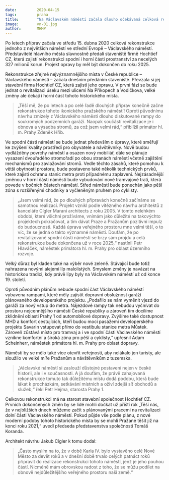```yaml
---
date:         2020-04-15
tags:         praha
title:        "Na Václavském náměstí začala dlouho očekávaná celková rekonstrukce. Dokončena bude v roce 2025"
image: 	      vn-01.jpg
author:       MHMP
---
```


Po letech příprav začala ve středu 15. dubna 2020 celková rekonstrukce jednoho z největších náměstí ve střední Evropě – Václavského náměstí. Představitelé hlavního města slavnostně předali staveniště firmě Hochtief CZ, která zajistí rekonstrukci spodní i horní části prostranství za necelých 327 milionů korun. Projekt opravy by měl být dokončen do roku 2025.

Rekonstrukce zřejmě nejvýznamnějšího místa v České republice – Václavského náměstí – začala dnešním předáním staveniště. Převzala si jej stavební firma Hochtief CZ, která zajistí jeho opravu. V první fázi se bude jednat o revitalizaci úseku mezi ulicemi Na Příkopech a Vodičkova, velké změny ale čekají i horní část tohoto historického místa.

> „Těší mě, že po letech a po celé řadě dlouhých příprav konečně začne rekonstrukce tohoto ikonického pražského náměstí! Oproti původnímu návrhu zmizely z Václavského náměstí dlouho diskutované rampy do soukromých podzemních garáží. Naopak součástí revitalizace je i obnova a výsadba stromů, za což jsem velmi rád,“ přiblížil primátor hl. m. Prahy Zdeněk Hřib.

Ve spodní části náměstí se bude jednat především o úpravy, které směřují ke zvýšení kvality prostředí pro obyvatele a návštěvníky. Nově budou vydlážděny povrchy náměstí a osazen nový mobiliář, dále se plánuje vysazení dvouřadého stromořadí po obou stranách náměstí včetně zajištění mechanismů pro zavlažování stromů. Vedle těchto zásahů, které pomohou k větší obytnosti prostoru, bude postaveno také několik technických prvků, které zajistí ochranu stanic metra proti případnému zaplavení. Nejzásadnější změnou v horní části náměstí bude vybudování nové tramvajové trati, která povede v bočních částech náměstí. Střed náměstí bude ponechán jako pěší zóna s rozšířenými chodníky a vyčleněným pruhem pro cyklisty.

> „Jsem velmi rád, že po dlouhých přípravách konečně začínáme se samotnou realizací. Projekt vznikl podle vítězného návrhu architektů z kanceláře Cígler Marani architects z roku 2005. V tomto nelehkém období, které všichni prožíváme, vnímám jako důležité na takovýchto projektech pokračovat, a tím dávat Praze a Pražanům pozitivní impulz do budoucnosti. Každá úprava veřejného prostoru mne velmi těší, o to víc, že se jedná o takto významné náměstí. Doufám, že po revitalizované spodní části náměstí se brzy sám projdu a celá rekonstrukce bude dokončena už v roce 2025,“ nastínil Petr Hlaváček, náměstek primátora hl. m. Prahy pro oblast územního rozvoje.

Velký důraz byl kladen také na výběr nové zeleně. Stávající bude totiž nahrazena novými alejemi líp malolistých. Smyslem změny je navázat na historickou tradici, kdy právě lípy byly na Václavském náměstí už od konce 19. století.

Oproti původním plánům nebude spodní část Václavského náměstí vybavena rampami, které měly zajistit dopravní obslužnost garáží plánovaného developerského projektu. „Podařilo se nám vyměnit vjezd do garáží za nový vstup do metra. Nájezdové rampy tak nebudou vyčnívat do prostoru nejcennějšího náměstí České republiky a zároveň tím docílíme zklidnění oblasti Prahy 1 od automobilové dopravy. Zvýšíme také dostupnost MHD a komfort cestujících, kteří budou moci pasážemi developerského projektu Savarin vstupovat přímo do vestibulu stanice metra Můstek. Zároveň zůstává místo pro tramvaj a i ve spodní části Václavského náměstí vznikne komfortní a široká zóna pro pěší a cyklisty,“ upřesnil Adam Scheinherr, náměstek primátora hl. m. Prahy pro oblast dopravy.

Náměstí by se mělo také více otevřít veřejnosti, aby nelákalo jen turisty, ale sloužilo ve velké míře Pražanům a návštěvníkům z tuzemska. 

> „Václavské náměstí si zaslouží důstojné postavení nejen v české historii, ale i v současnosti. A já doufám, že právě zahajovaná rekonstrukce tomuto tak důležitému místu dodá podobu, která bude lákat k procházkám, setkávání místních a oživí zdejší síť obchodů a služeb,“ řekl Petr Hejma, starosta Prahy 1.

Celkovou rekonstrukci má na starost stavební společnost Hochtief CZ. Prvních dokončených změn by se lidé mohli dočkat už příští rok „Těší nás, že v nejbližších dnech můžeme začít s plánovanými pracemi na revitalizaci dolní části Václavského náměstí. Pokud půjde vše podle plánu, z nové moderní podoby tohoto historického místa by se mohli Pražané těšit již na konci roku 2021,“ uvedl předseda představenstva společnosti Tomáš Koranda.

Architekt návrhu Jakub Cígler k tomu dodal: 

> „Často myslím na to, že v době Karla IV. bylo vystavěno celé Nové Město za devět roků a v dnešní době trvalo celých patnáct roků připravit do realizace rekonstrukci tohoto náměstí, jenž je jeho pouhou částí. Nicméně mám obrovskou radost z toho, že se můžu podílet na obnově nejdůležitějšího veřejného prostoru naší země.“


